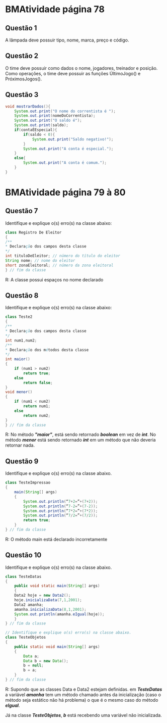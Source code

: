 # BMAtividade página 78

## Questão 1

A lâmpada deve possuir tipo, nome, marca, preço e código.

## Questão 2

O time deve possuir como dados o nome, jogadores, treinador e posição. Como operações, o time deve possuir as funções ÚltimoJogo() e PróximosJogos().

## Questão 3

```java
void mostrarDados(){
    System.out.print("O nome do correntista é ");
    System.out.print(nomeDoCorrentista);
    System.out.print("O saldo é");
    System.out.print(saldo);
    if(contaÉEspecial){
        if(saldo < 0){
            System.out.print("Saldo negativo!");
        }
        System.out.print("A conta é especial.");
    }
    else{
        System.out.print("A conta é comum.");
    }
}
```  

# BMAtividade página 79 à 80

## Questão 7

Identifique e explique o(s) erro(s) na classe abaixo:

```java
class Registro De Eleitor
{
/**
* Declaração dos campos desta classe
*/
int tituloDeEleitor; // número do título do eleitor
String nome; // nome do eleitor
short zonaEleitoral; // número da zona eleitoral
} // fim da classe
```

R: A classe possui espaços no nome declarado

## Questão 8

Identifique e explique o(s) erro(s) na classe abaixo:

```java
class Teste2
{
/**
* Declaração dos campos desta classe
*/
int num1,num2;
/**
* Declaração dos métodos desta classe
*/
int maior()
{
    if (num1 > num2)
        return true;
    else
        return false;
}
void menor()
{
    if (num1 < num2)
        return num1;
    else
        return num2;
}
} // fim da classe
```

R: No método **_"maior"_**, está sendo retornado **_boolean_** em vez de **_int_**. No método **_menor_** está sendo retornado **_int_** em um método que não deveria retornar nada.

## Questão 9

Identifique e explique o(s) erro(s) na classe abaixo.

```java
class TesteImpressao
{
    main(String[] args)
    {
        System.out.println(“7+2=”+(7+2));
        System.out.println(“7-2=”+(7-2));
        System.out.println(“7*2=”+(7*2));
        System.out.println(“7/2=”+(7/2));
        return true;
    }
} // fim da classe
```

R: O método main está declarado incorretamente

## Questão 10

Identifique e explique o(s) erro(s) na classe abaixo.

```java
class TesteDatas
{
    public void static main(String[] args)
    {
    Data2 hoje = new Data2();
    hoje.inicializaData(7,1,2001);
    Data2 amanha;
    amanha.inicializaData(8,1,2001);
    System.out.println(amanha.eIgual(hoje));
    }
} // fim da classe

// Identifique e explique o(s) erro(s) na classe abaixo.
class TesteObjetos
{
    public static void main(String[] args)
    {
        Data a;
        Data b = new Data();
        b = null;
        b = a;
    }
} // fim da classe
```

R: Supondo que as classes Data e Data2 estejam definidas. em **_TesteDatas_** a variável **_amanha_** tem um método chamado antes da inicialização (caso o método seja estático não há problema) o que é o mesmo caso do método **_eIgual_**.

Já na classe **_TesteObjetos_**, **_b_** está recebendo uma variável não inicializada.
